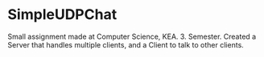 # SimpleUDPChat
Small assignment made at Computer Science, KEA. 3. Semester. Created a Server that handles multiple clients, and a Client to talk to other clients.
